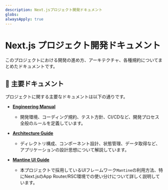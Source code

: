 ```yaml
---
description: Next.jsプロジェクト開発ドキュメント
globs:
alwaysApply: true
---
```


# Next.js プロジェクト開発ドキュメント

このプロジェクトにおける開発の進め方、アーキテクチャ、各種規約についてまとめたドキュメントです。

## 📖 主要ドキュメント

プロジェクトに関する主要なドキュメントは以下の通りです。

- **[Engineering Manual](memory_bank/EngineeringManual.md)**
  - 開発環境、コーディング規約、テスト方針、CI/CDなど、開発プロセス全般のルールを定義しています。

- **[Architecture Guide](memory_bank/Architecture.md)**
  - ディレクトリ構成、コンポーネント設計、状態管理、データ取得など、アプリケーションの設計思想について解説しています。

- **[Mantine UI Guide](memory_bank/MantineGuide.md)**
  - 本プロジェクトで採用しているUIフレームワーク`Mantine`の利用方法、特にNext.jsのApp Router/RSC環境での使い分けについて詳しく説明しています。